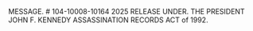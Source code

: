 MESSAGE. # 104-10008-10164 2025 RELEASE UNDER. THE PRESIDENT JOHN F. KENNEDY ASSASSINATION RECORDS ACT of 1992.